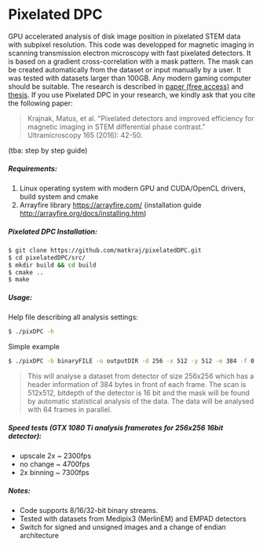 # Pixelated DPC 

GPU accelerated analysis of disk image position in pixelated STEM data with subpixel resolution. 
This code was developped for magnetic imaging in scanning transmission electron microscopy with fast pixelated detectors. It is based on a gradient cross-correlation with a mask pattern. The mask can be created automatically from the dataset or input  manually by a user. It was tested with datasets larger than 100GB. Any modern gaming computer should be suitable. The research is described in [paper (free access)](https://doi.org/10.1016/j.ultramic.2016.03.006) and  [thesis](http://theses.gla.ac.uk/7906/). If you use Pixelated DPC in your research, we kindly ask that you cite the following paper: 
> Krajnak, Matus, et al. "Pixelated detectors and improved efficiency for magnetic imaging in STEM differential phase contrast." Ultramicroscopy 165 (2016): 42-50.

(tba: step by step guide)

##### Requirements: 

1. Linux operating system with modern GPU and CUDA/OpenCL drivers, build system and cmake
2. Arrayfire library https://arrayfire.com/ (installation guide http://arrayfire.org/docs/installing.htm)

##### Pixelated DPC Installation:

```bash
$ git clone https://github.com/matkraj/pixelatedDPC.git
$ cd pixelatedDPC/src/
$ mkdir build && cd build
$ cmake ..
$ make
```
##### Usage:
Help file describing all analysis settings:
```bash
$ ./pixDPC -h
```
Simple example
```bash
$ ./pixDPC -b binaryFILE -o outputDIR -d 256 -x 512 -y 512 -e 384 -f 0 -a 16 -p 64 -A
```
> This will analyse a dataset from detector of size 256x256 which has a header information of 384 bytes in front of each frame. The scan is 512x512, bitdepth of the detector is 16 bit and the mask will be found by automatic statistical analysis of the data. The data will be analysed with 64 frames in parallel.

##### Speed tests (GTX 1080 Ti analysis framerates for 256x256 16bit detector):
- upscale 2x ~ 2300fps
- no change ~ 4700fps
- 2x binning ~ 7300fps

##### Notes:

- Code supports 8/16/32-bit binary streams. 
- Tested with datasets from Medipix3 (MerlinEM) and EMPAD detectors
- Switch for signed and unsigned images and a change of endian architecture 
